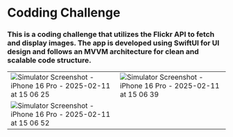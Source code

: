 # Codding Challenge
### This is a coding challenge that utilizes the Flickr API to fetch and display images. The app is developed using SwiftUI for UI design and follows an MVVM architecture for clean and scalable code structure.



|  | |
|------|-----|
| ![Simulator Screenshot - iPhone 16 Pro - 2025-02-11 at 15 06 25](https://github.com/user-attachments/assets/7171bf2c-a6bc-4e65-aee5-5bfd53d97d02) | ![Simulator Screenshot - iPhone 16 Pro - 2025-02-11 at 15 06 39](https://github.com/user-attachments/assets/e1a71325-ae42-468a-a816-9f8c43c0e3d4) |
| ![Simulator Screenshot - iPhone 16 Pro - 2025-02-11 at 15 06 52](https://github.com/user-attachments/assets/8bd67879-3e57-4a5b-8ddd-953cbcc8aa51) | 
